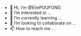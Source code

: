 - 👋 Hi, I’m @EliePOUFONG
- 👀 I’m interested in ...
- 🌱 I’m currently learning ...
- 💞️ I’m looking to collaborate on ...
- 📫 How to reach me ...

<!---
EliePOUFONG/EliePOUFONG is a ✨ special ✨ repository because its `README.md` (this file) appears on your GitHub profile.
You can click the Preview link to take a look at your changes.
--->
